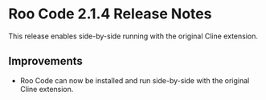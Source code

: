 # Roo Code 2.1.4 Release Notes

This release enables side-by-side running with the original Cline extension.

## Improvements

*   Roo Code can now be installed and run side-by-side with the original Cline extension.